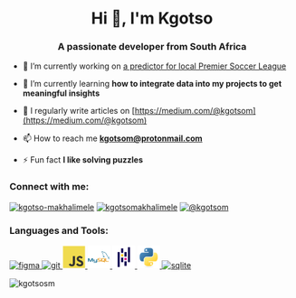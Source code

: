 <h1 align="center">Hi 👋, I'm Kgotso</h1>
<h3 align="center">A passionate developer from South Africa</h3>

- 🔭 I’m currently working on [a predictor for local Premier Soccer League](https://github.com/kgotsosm/psl-analysis)

- 🌱 I’m currently learning **how to integrate data into my projects to get meaningful insights**

- 📝 I regularly write articles on [https://medium.com/@kgotsom](https://medium.com/@kgotsom)

- 📫 How to reach me **kgotsom@protonmail.com**

- ⚡ Fun fact **I like solving puzzles**

<h3 align="left">Connect with me:</h3>
<p align="left">
<a href="https://linkedin.com/in/kgotso-makhalimele" target="blank"><img align="center" src="https://raw.githubusercontent.com/rahuldkjain/github-profile-readme-generator/master/src/images/icons/Social/linked-in-alt.svg" alt="kgotso-makhalimele" height="30" width="40" /></a>
<a href="https://kaggle.com/kgotsomakhalimele" target="blank"><img align="center" src="https://raw.githubusercontent.com/rahuldkjain/github-profile-readme-generator/master/src/images/icons/Social/kaggle.svg" alt="kgotsomakhalimele" height="30" width="40" /></a>
<a href="https://medium.com/@kgotsom" target="blank"><img align="center" src="https://raw.githubusercontent.com/rahuldkjain/github-profile-readme-generator/master/src/images/icons/Social/medium.svg" alt="@kgotsom" height="30" width="40" /></a>
</p>

<h3 align="left">Languages and Tools:</h3>
<p align="left"> <a href="https://www.figma.com/" target="_blank" rel="noreferrer"> <img src="https://www.vectorlogo.zone/logos/figma/figma-icon.svg" alt="figma" width="40" height="40"/> </a> <a href="https://git-scm.com/" target="_blank" rel="noreferrer"> <img src="https://www.vectorlogo.zone/logos/git-scm/git-scm-icon.svg" alt="git" width="40" height="40"/> </a> <a href="https://developer.mozilla.org/en-US/docs/Web/JavaScript" target="_blank" rel="noreferrer"> <img src="https://raw.githubusercontent.com/devicons/devicon/master/icons/javascript/javascript-original.svg" alt="javascript" width="40" height="40"/> </a> <a href="https://www.mysql.com/" target="_blank" rel="noreferrer"> <img src="https://raw.githubusercontent.com/devicons/devicon/master/icons/mysql/mysql-original-wordmark.svg" alt="mysql" width="40" height="40"/> </a> <a href="https://pandas.pydata.org/" target="_blank" rel="noreferrer"> <img src="https://raw.githubusercontent.com/devicons/devicon/2ae2a900d2f041da66e950e4d48052658d850630/icons/pandas/pandas-original.svg" alt="pandas" width="40" height="40"/> </a> <a href="https://www.python.org" target="_blank" rel="noreferrer"> <img src="https://raw.githubusercontent.com/devicons/devicon/master/icons/python/python-original.svg" alt="python" width="40" height="40"/> </a> <a href="https://www.sqlite.org/" target="_blank" rel="noreferrer"> <img src="https://www.vectorlogo.zone/logos/sqlite/sqlite-icon.svg" alt="sqlite" width="40" height="40"/> </a> </p>

<p><img align="center" src="https://github-readme-stats.vercel.app/api/top-langs?username=kgotsosm&show_icons=true&locale=en&layout=compact" alt="kgotsosm" /></p>

